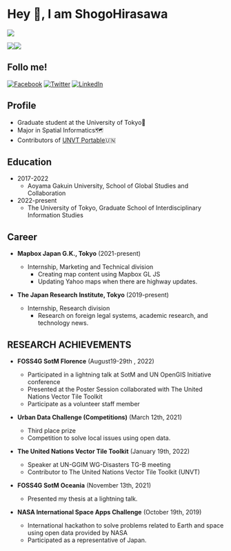 # Hey 👋, I am ShogoHirasawa 
![](https://github-profile-summary-cards.vercel.app/api/cards/profile-details?username=ShogoHirasawa&theme=default)

![](https://github-profile-summary-cards.vercel.app/api/cards/repos-per-language?username=ShogoHirasawa&theme=default)![](https://github-profile-summary-cards.vercel.app/api/cards/stats?username=ShogoHirasawa&theme=default)

## Follo me!

 [![Facebook](https://img.shields.io/badge/Facebook-1877F2?style=for-the-badge&logo=facebook&logoColor=white)](https://www.facebook.com/ShogoHirasawaa/)
 [![Twitter](https://img.shields.io/badge/Twitter-1DA1F2?style=for-the-badge&logo=twitter&logoColor=white)](https://twitter.com/Shogo_Hirasawa)
 [![LinkedIn](https://img.shields.io/badge/LinkedIn-0077B5?style=for-the-badge&logo=linkedin&logoColor=white)](https://www.linkedin.com/in/shogohirasawa/?locale=en_US)
 
 ## Profile
 - Graduate student at the University of Tokyo🏫
 - Major in Spatial Informatics🗺️
 - Contributors of [UNVT Portable](https://github.com/unvt/portable)🇺🇳

## Education
- 2017-2022
  - Aoyama Gakuin University, School of Global Studies and Collaboration
- 2022-present
  - The University of Tokyo, Graduate School of Interdisciplinary Information Studies

## Career
- **Mapbox Japan G.K., Tokyo** (2021-present)
  - Internship, Marketing and Technical division
    - Creating map content using Mapbox GL JS
    - Updating Yahoo maps when there are highway updates.

- **The Japan Research Institute, Tokyo** (2019-present)
  - Internship, Research division 
    -  Research on foreign legal systems, academic research, and technology news.

## RESEARCH ACHIEVEMENTS
- **FOSS4G SotM  Florence** (August19-29th , 2022)
  - Participated in a lightning talk at SotM and UN OpenGIS Initiative conference
  - Presented at the Poster Session collaborated with The United Nations Vector Tile Toolkit 
  - Participate as a volunteer staff member
 
- **Urban Data Challenge (Competitions)** (March 12th, 2021)
  -  Third place prize
  -  Competition to solve local issues using open data.

- **The United Nations Vector Tile Toolkit** (January 19th, 2022)
  - Speaker at UN-GGIM WG-Disasters TG-B meeting
  - Contributor to The United Nations Vector Tile Toolkit (UNVT)

- **FOSS4G SotM Oceania** (November 13th, 2021)
  - Presented my thesis at a lightning talk.

- **NASA International Space Apps Challenge** (October 19th, 2019)
  - International hackathon to solve problems related to Earth and space using open data provided by NASA
  - Participated as a representative of Japan.
 
